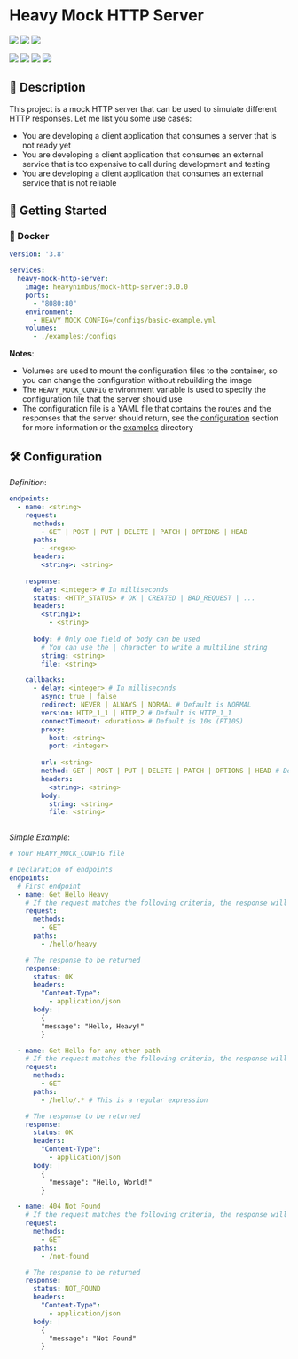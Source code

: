 # Heavy Mock HTTP Server

![](https://img.shields.io/badge/Status-Under%20Development-red)
![](https://img.shields.io/badge/Version-0.0.0-blue)
![](https://img.shields.io/badge/License-MIT-blue)

![](https://img.shields.io/badge/Docker-1D63ED?logo=Docker)
![](https://img.shields.io/badge/SpringBoot-v3.3.0-6DB33F?logo=Spring)
![](https://img.shields.io/badge/Spring-v6.1.6-6DB33F?logo=Spring)
![](https://img.shields.io/badge/Java-v21.0.3-007396?logo=Oracle)

## 📝 Description

This project is a mock HTTP server that can be used to simulate different HTTP responses. Let me list you some use
cases:

* You are developing a client application that consumes a server that is not ready yet
* You are developing a client application that consumes an external service that is too expensive to call during
  development and testing
* You are developing a client application that consumes an external service that is not reliable

## 🚀 Getting Started

### 🐳 Docker

```yaml
version: '3.8'

services:
  heavy-mock-http-server:
    image: heavynimbus/mock-http-server:0.0.0
    ports:
      - "8080:80"
    environment:
      - HEAVY_MOCK_CONFIG=/configs/basic-example.yml
    volumes:
      - ./examples:/configs
```

**Notes**:

* Volumes are used to mount the configuration files to the container, so you can change the configuration without
  rebuilding the image
* The `HEAVY_MOCK_CONFIG` environment variable is used to specify the configuration file that the server should use
* The configuration file is a YAML file that contains the routes and the responses that the server should return,
  see the [configuration](#-configuration) section for more information or the [examples](./examples) directory

## 🛠️ Configuration


*Definition*:
```yaml
endpoints:
  - name: <string>
    request:
      methods:
        - GET | POST | PUT | DELETE | PATCH | OPTIONS | HEAD
      paths:
        - <regex>
      headers:
        <string>: <string>
        
    response:
      delay: <integer> # In milliseconds
      status: <HTTP_STATUS> # OK | CREATED | BAD_REQUEST | ...
      headers:
        <string1>:
          - <string>
      
      body: # Only one field of body can be used
        # You can use the | character to write a multiline string
        string: <string>
        file: <string>

    callbacks:
      - delay: <integer> # In milliseconds
        async: true | false
        redirect: NEVER | ALWAYS | NORMAL # Default is NORMAL
        version: HTTP_1_1 | HTTP_2 # Default is HTTP_1_1
        connectTimeout: <duration> # Default is 10s (PT10S)
        proxy:
          host: <string>
          port: <integer>
        
        url: <string>
        method: GET | POST | PUT | DELETE | PATCH | OPTIONS | HEAD # Default is GET
        headers:
          <string>: <string>
        body:
          string: <string>
          file: <string>
        
```


*Simple Example*:
```yaml
# Your HEAVY_MOCK_CONFIG file

# Declaration of endpoints
endpoints:
  # First endpoint
  - name: Get Hello Heavy
    # If the request matches the following criteria, the response will be returned
    request:
      methods:
        - GET
      paths:
        - /hello/heavy

    # The response to be returned
    response:
      status: OK
      headers:
        "Content-Type":
          - application/json
      body: |
        {
        "message": "Hello, Heavy!"
        }

  - name: Get Hello for any other path
    # If the request matches the following criteria, the response will be returned
    request:
      methods:
        - GET
      paths:
        - /hello/.* # This is a regular expression

    # The response to be returned
    response:
      status: OK
      headers:
        "Content-Type":
          - application/json
      body: |
        {
          "message": "Hello, World!"
        }

  - name: 404 Not Found
    # If the request matches the following criteria, the response will be returned
    request:
      methods:
        - GET
      paths:
        - /not-found

    # The response to be returned
    response:
      status: NOT_FOUND
      headers:
        "Content-Type":
          - application/json
      body: |
        {
          "message": "Not Found"
        }
```
